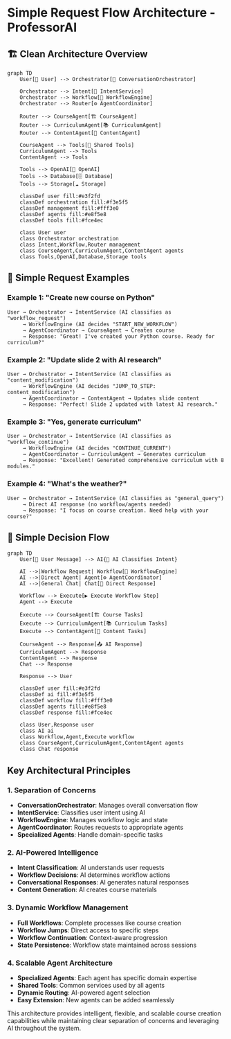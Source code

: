 # Simple Request Flow Architecture - ProfessorAI

## 🏗️ **Clean Architecture Overview**

```mermaid
graph TD
    User[👤 User] --> Orchestrator[🧠 ConversationOrchestrator]
    
    Orchestrator --> Intent[🎯 IntentService]
    Orchestrator --> Workflow[🔄 WorkflowEngine] 
    Orchestrator --> Router[⚙️ AgentCoordinator]
    
    Router --> CourseAgent[🏗️ CourseAgent]
    Router --> CurriculumAgent[📚 CurriculumAgent]
    Router --> ContentAgent[📝 ContentAgent]
    
    CourseAgent --> Tools[🔧 Shared Tools]
    CurriculumAgent --> Tools
    ContentAgent --> Tools
    
    Tools --> OpenAI[🤖 OpenAI]
    Tools --> Database[🗄️ Database]
    Tools --> Storage[☁️ Storage]
    
    classDef user fill:#e3f2fd
    classDef orchestration fill:#f3e5f5
    classDef management fill:#fff3e0
    classDef agents fill:#e8f5e8
    classDef tools fill:#fce4ec
    
    class User user
    class Orchestrator orchestration
    class Intent,Workflow,Router management
    class CourseAgent,CurriculumAgent,ContentAgent agents
    class Tools,OpenAI,Database,Storage tools
```

## 📝 **Simple Request Examples**

### **Example 1: "Create new course on Python"**
```
User → Orchestrator → IntentService (AI classifies as "workflow_request")
     → WorkflowEngine (AI decides "START_NEW_WORKFLOW") 
     → AgentCoordinator → CourseAgent → Creates course
     → Response: "Great! I've created your Python course. Ready for curriculum?"
```

### **Example 2: "Update slide 2 with AI research"**
```
User → Orchestrator → IntentService (AI classifies as "content_modification")
     → WorkflowEngine (AI decides "JUMP_TO_STEP: content_modification")
     → AgentCoordinator → ContentAgent → Updates slide content
     → Response: "Perfect! Slide 2 updated with latest AI research."
```

### **Example 3: "Yes, generate curriculum"**
```
User → Orchestrator → IntentService (AI classifies as "workflow_continue")
     → WorkflowEngine (AI decides "CONTINUE_CURRENT")
     → AgentCoordinator → CurriculumAgent → Generates curriculum
     → Response: "Excellent! Generated comprehensive curriculum with 8 modules."
```

### **Example 4: "What's the weather?"**
```
User → Orchestrator → IntentService (AI classifies as "general_query")
     → Direct AI response (no workflow/agents needed)
     → Response: "I focus on course creation. Need help with your course?"
```

## 🎯 **Simple Decision Flow**

```mermaid
graph TD
    User[👤 User Message] --> AI{🤖 AI Classifies Intent}
    
    AI -->|Workflow Request| Workflow[🔄 WorkflowEngine]
    AI -->|Direct Agent| Agent[⚙️ AgentCoordinator]  
    AI -->|General Chat| Chat[💬 Direct Response]
    
    Workflow --> Execute[▶️ Execute Workflow Step]
    Agent --> Execute
    
    Execute --> CourseAgent[🏗️ Course Tasks]
    Execute --> CurriculumAgent[📚 Curriculum Tasks]
    Execute --> ContentAgent[📝 Content Tasks]
    
    CourseAgent --> Response[📤 AI Response]
    CurriculumAgent --> Response
    ContentAgent --> Response
    Chat --> Response
    
    Response --> User
    
    classDef user fill:#e3f2fd
    classDef ai fill:#f3e5f5
    classDef workflow fill:#fff3e0
    classDef agents fill:#e8f5e8
    classDef response fill:#fce4ec
    
    class User,Response user
    class AI ai
    class Workflow,Agent,Execute workflow
    class CourseAgent,CurriculumAgent,ContentAgent agents
    class Chat response
```

## Key Architectural Principles

### 1. **Separation of Concerns**
- **ConversationOrchestrator**: Manages overall conversation flow
- **IntentService**: Classifies user intent using AI
- **WorkflowEngine**: Manages workflow logic and state
- **AgentCoordinator**: Routes requests to appropriate agents
- **Specialized Agents**: Handle domain-specific tasks

### 2. **AI-Powered Intelligence**
- **Intent Classification**: AI understands user requests
- **Workflow Decisions**: AI determines workflow actions
- **Conversational Responses**: AI generates natural responses
- **Content Generation**: AI creates course materials

### 3. **Dynamic Workflow Management**
- **Full Workflows**: Complete processes like course creation
- **Workflow Jumps**: Direct access to specific steps
- **Workflow Continuation**: Context-aware progression
- **State Persistence**: Workflow state maintained across sessions

### 4. **Scalable Agent Architecture**
- **Specialized Agents**: Each agent has specific domain expertise
- **Shared Tools**: Common services used by all agents
- **Dynamic Routing**: AI-powered agent selection
- **Easy Extension**: New agents can be added seamlessly

This architecture provides intelligent, flexible, and scalable course creation capabilities while maintaining clear separation of concerns and leveraging AI throughout the system.
